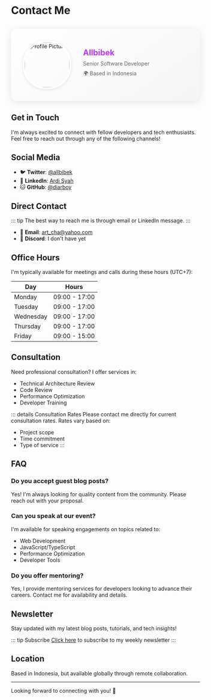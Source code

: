 # <span class="title">Contact Me</span>

<div class="profile-card">
  <div class="profile-header">
    <img src="/public/hero.png" alt="Profile Picture" class="profile-avatar">
    <div class="profile-info">
      <h2>Allbibek</h2>
      <p>Senior Software Developer</p>
      <p>🌍 Based in Indonesia</p>
    </div>
  </div>
</div>

## <span class="title"> Get in Touch</span>

I'm always excited to connect with fellow developers and tech enthusiasts. Feel free to reach out through any of the following channels!

## <span class="title"> Social Media</span>

- 🐦 **Twitter**: <span class="title">[@allbibek](https://twitter.com/allbibek)</span>
- 💼 **LinkedIn**: <span class="title">[Ardi Syah](https://linkedin.com/in/ardibukan)</span>
- 🐱 **GitHub**: <span class="title"> [@diarboy](https://github.com/diarboy)</span>

## <span class="title">Direct Contact</span>

::: tip
The best way to reach me is through email or LinkedIn message.
:::

- 📧 **Email**: art_cha@yahoo.com
- 💬 **Discord**: I don't have yet

## <span class="title">Office Hours</span>

I'm typically available for meetings and calls during these hours (UTC+7):

| Day       | Hours          |
|-----------|----------------|
| Monday    | 09:00 - 17:00 |
| Tuesday   | 09:00 - 17:00 |
| Wednesday | 09:00 - 17:00 |
| Thursday  | 09:00 - 17:00 |
| Friday    | 09:00 - 15:00 |

## <span class="title">Consultation</span>

Need professional consultation? I offer services in:

- Technical Architecture Review
- Code Review
- Performance Optimization
- Developer Training

::: details Consultation Rates
Please contact me directly for current consultation rates. Rates vary based on:
- Project scope
- Time commitment
- Type of service
:::

## <span class="title">FAQ</span>

### Do you accept guest blog posts?

Yes! I'm always looking for quality content from the community. Please reach out with your proposal.

### Can you speak at our event?

I'm available for speaking engagements on topics related to:
- Web Development
- JavaScript/TypeScript
- Performance Optimization
- Developer Tools

### Do you offer mentoring?

Yes, I provide mentoring services for developers looking to advance their careers. Contact me for availability and details.

## <span class="title">Newsletter</span>

Stay updated with my latest blog posts, tutorials, and tech insights!

::: tip Subscribe
[Click here](#) to subscribe to my weekly newsletter
:::

## <span class="title">Location</span>

Based in Indonesia, but available globally through remote collaboration.

---

Looking forward to connecting with you! 🚀

<style>
.profile-card {
  background: linear-gradient(145deg, #ffffff, #f5f5f5);
  border-radius: 16px;
  box-shadow: 0 4px 20px rgba(0, 0, 0, 0.1);
  padding: 2rem;
  margin: 2rem 0;
  transition: transform 0.2s ease-in-out;
}

.profile-card:hover {
  transform: translateY(-5px);
}

.profile-header {
  display: flex;
  align-items: center;
  gap: 2rem;
}

.profile-avatar {
  width: 120px;
  height: 120px;
  border-radius: 60px;
  object-fit: cover;
  border: 4px solid white;
  box-shadow: 0 2px 10px rgba(0, 0, 0, 0.1);
}

.profile-info {
  flex: 1;
}

.profile-info h2 {
  margin: 0;
  background: linear-gradient(120deg, #bd34fe 30%, #41d1ff);
  -webkit-background-clip: text;
  -webkit-text-fill-color: transparent;
}

.profile-info p {
  margin: 0.5rem 0;
  color: #666;
}

@media (max-width: 640px) {
  .profile-header {
    flex-direction: column;
    text-align: center;
    gap: 1rem;
  }
}
</style>
